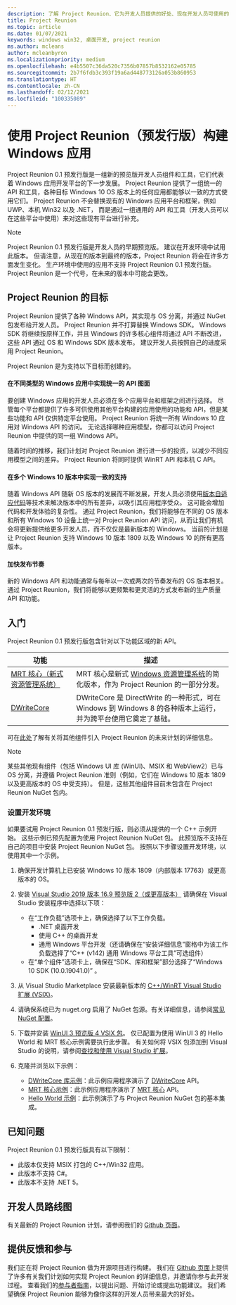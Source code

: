 ```yaml
---
description: 了解 Project Reunion、它为开发人员提供的好处、现在开发人员可使用的功能以及如何提供反馈。
title: Project Reunion
ms.topic: article
ms.date: 01/07/2021
keywords: windows win32, 桌面开发, project reunion
ms.author: mcleans
author: mcleanbyron
ms.localizationpriority: medium
ms.openlocfilehash: e4b5507c36da520c7356b07857b8532162e05785
ms.sourcegitcommit: 2b7f6fdb3c393f19a6ad448773126a053b860953
ms.translationtype: HT
ms.contentlocale: zh-CN
ms.lasthandoff: 02/12/2021
ms.locfileid: "100335089"
---
```

# <a name="build-windows-apps-with-project-reunion-prerelease"></a>使用 Project Reunion（预发行版）构建 Windows 应用

Project Reunion 0.1 预发行版是一组新的预览版开发人员组件和工具，它们代表着 Windows 应用开发平台的下一步发展。 Project Reunion 提供了一组统一的 API 和工具，各种目标 Windows 10 OS 版本上的任何应用都能够以一致的方式使用它们。 Project Reunion 不会替换现有的 Windows 应用平台和框架，例如 UWP、本机 Win32 以及 .NET， 而是通过一组通用的 API 和工具（开发人员可以在这些平台中使用）来对这些现有平台进行补充。

> [!NOTE]
> Project Reunion 0.1 预发行版是开发人员的早期预览版。 建议在开发环境中试用此版本。 但请注意，从现在的版本到最终的版本，Project Reunion 将会在许多方面发生变化。 生产环境中使用的应用不支持 Project Reunion 0.1 预发行版。 Project Reunion 是一个代号，在未来的版本中可能会更改。

## <a name="goals-of-project-reunion"></a>Project Reunion 的目标

Project Reunion 提供了各种 Windows API，其实现与 OS 分离，并通过 NuGet 包发布给开发人员。 Project Reunion 并不打算替换 Windows SDK。 Windows SDK 将继续按原样工作，并且 Windows 的许多核心组件将通过 API 不断改进，这些 API 通过 OS 和 Windows SDK 版本发布。 建议开发人员按照自己的进度采用 Project Reunion。

Project Reunion 是为支持以下目标而创建的。

#### <a name="unified-api-surface-across-different-types-of-windows-apps"></a>在不同类型的 Windows 应用中实现统一的 API 图面

要创建 Windows 应用的开发人员必须在多个应用平台和框架之间进行选择。 尽管每个平台都提供了许多可供使用其他平台构建的应用使用的功能和 API，但是某些功能和 API 仅供特定平台使用。 Project Reunion 将统一所有 Windows 10 应用对 Windows API 的访问。 无论选择哪种应用模型，你都可以访问 Project Reunion 中提供的同一组 Windows API。

随着时间的推移，我们计划对 Project Reunion 进行进一步的投资，以减少不同应用模型之间的差异。 Project Reunion 将同时提供 WinRT API 和本机 C API。

#### <a name="consistent-support-across-windows-10-versions"></a>在多个 Windows 10 版本中实现一致的支持

随着 Windows API 随新 OS 版本的发展而不断发展，开发人员必须使用[版本自适应代码](/windows/uwp/debug-test-perf/version-adaptive-code)等技术来解决版本中的所有差异，以吸引其应用程序受众。 这可能会增加代码和开发体验的复杂性。 通过 Project Reunion，我们将能够在不同的 OS 版本和所有 Windows 10 设备上统一对 Project Reunion API 访问，从而让我们有机会将更新提供给更多开发人员，而不仅仅是最新版本的 Windows。 当前的计划是让 Project Reunion 支持 Windows 10 版本 1809 以及 Windows 10 的所有更高版本。

#### <a name="faster-release-cadence"></a>加快发布节奏

新的 Windows API 和功能通常与每年以一次或两次的节奏发布的 OS 版本相关。 通过 Project Reunion，我们将能够以更频繁和更灵活的方式发布新的生产质量 API 和功能。

## <a name="get-started"></a>入门

Project Reunion 0.1 预发行版包含针对以下功能区域的新 API。

| 功能 | 描述 |
|---------|-------------|
| [MRT 核心（新式资源管理系统）](mrtcore/mrtcore-overview.md) | MRT 核心是新式 [Windows 资源管理系统](/windows/uwp/app-resources/resource-management-system)的简化版本，作为 Project Reunion 的一部分分发。 |
| [DWriteCore](dwritecore.md) | DWriteCore 是 DirectWrite 的一种形式，可在 Windows 到 Windows 8 的各种版本上运行，并为跨平台使用它奠定了基础。 |

可在[此处](https://github.com/microsoft/ProjectReunion/blob/master/docs/README.md)了解有关将其他组件引入 Project Reunion 的未来计划的详细信息。

> [!NOTE]
> 某些其他现有组件（包括 Windows UI 库 (WinUI)、MSIX 和 WebView2）已与 OS 分离，并遵循 Project Reunion 准则（例如，它们在 Windows 10 版本 1809 以及更高版本的 OS 中受支持）。 但是，这些其他组件目前未包含在 Project Reunion NuGet 包内。  

### <a name="set-up-your-development-environment"></a>设置开发环境

如果要试用 Project Reunion 0.1 预发行版，则必须从提供的一个 C++ 示例开始。 这些示例已预先配置为使用 Project Reunion NuGet 包。 此预览版不支持在自己的项目中安装 Project Reunion NuGet 包。 按照以下步骤设置开发环境，以使用其中一个示例。

1. 确保开发计算机上已安装 Windows 10 版本 1809（内部版本 17763）或更高版本的 OS。

2. 安装 [Visual Studio 2019 版本 16.9 预览版 2（或更高版本）](https://visualstudio.microsoft.com/vs/preview/) 请确保在 Visual Studio 安装程序中选择以下项：
    - 在“工作负载”选项卡上，确保选择了以下工作负载。
        - .NET 桌面开发
        - 使用 C++ 的桌面开发
        - 通用 Windows 平台开发（还请确保在“安装详细信息”窗格中为该工作负载选择了“C++ (v142) 通用 Windows 平台工具”可选组件）  
    - 在“单个组件”选项卡上，确保在“SDK、库和框架”部分选择了“Windows 10 SDK (10.0.19041.0)”  。

3. 从 Visual Studio Marketplace 安装最新版本的 [C++/WinRT Visual Studio 扩展 (VSIX)](https://marketplace.visualstudio.com/items?itemName=CppWinRTTeam.cppwinrt101804264)。

4. 请确保系统已为 nuget.org 启用了 NuGet 包源。有关详细信息，请参阅[常见 NuGet 配置](/nuget/consume-packages/configuring-nuget-behavior)。

5. 下载并安装 [WinUI 3 预览版 4 VSIX 包](https://aka.ms/winui3/preview3-download)。 仅已配置为使用 WinUI 3 的 Hello World 和 MRT 核心示例需要执行此步骤。 有关如何将 VSIX 包添加到 Visual Studio 的说明，请参阅[查找和使用 Visual Studio 扩展](/visualstudio/ide/finding-and-using-visual-studio-extensions#install-without-using-the-manage-extensions-dialog-box)。

6. 克隆并浏览以下示例：
    - [DWriteCore 库示例](https://github.com/microsoft/Project-Reunion-Samples/tree/main/DWriteCore/DWriteCoreGallery)：此示例应用程序演示了 [DWriteCore](dwritecore.md) API。
    - [MRT 核心示例](https://github.com/microsoft/Project-Reunion-Samples/tree/main/MrtCore)：此示例应用程序演示了 [MRT 核心](mrtcore/mrtcore-overview.md) API。
    - [Hello World 示例](https://github.com/microsoft/Project-Reunion-Samples/tree/main/HelloWorld/reunioncppdesktopsampleapp)：此示例演示了与 Project Reunion NuGet 包的基本集成。

## <a name="known-issues"></a>已知问题

Project Reunion 0.1 预发行版具有以下限制：

 - 此版本仅支持 MSIX 打包的 C++/Win32 应用。
 - 此版本不支持 C#。
 - 此版本不支持 .NET 5。

## <a name="developer-roadmap"></a>开发人员路线图

有关最新的 Project Reunion 计划，请参阅我们的 [Github 页面](https://github.com/microsoft/ProjectReunion)。

## <a name="give-feedback-and-contribute"></a>提供反馈和参与

我们正在将 Project Reunion 做为开源项目进行构建。 我们在 [Github 页面](https://github.com/microsoft/ProjectReunion)上提供了许多有关我们计划如何实现 Project Reunion 的详细信息，并邀请你参与此开发过程。 查看我们的[参与者指南](https://github.com/microsoft/ProjectReunion/blob/master/docs/contributor-guide.md)，以提出问题、开始讨论或提出功能建议。 我们希望确保 Project Reunion 能够为像你这样的开发人员带来最大的好处。
